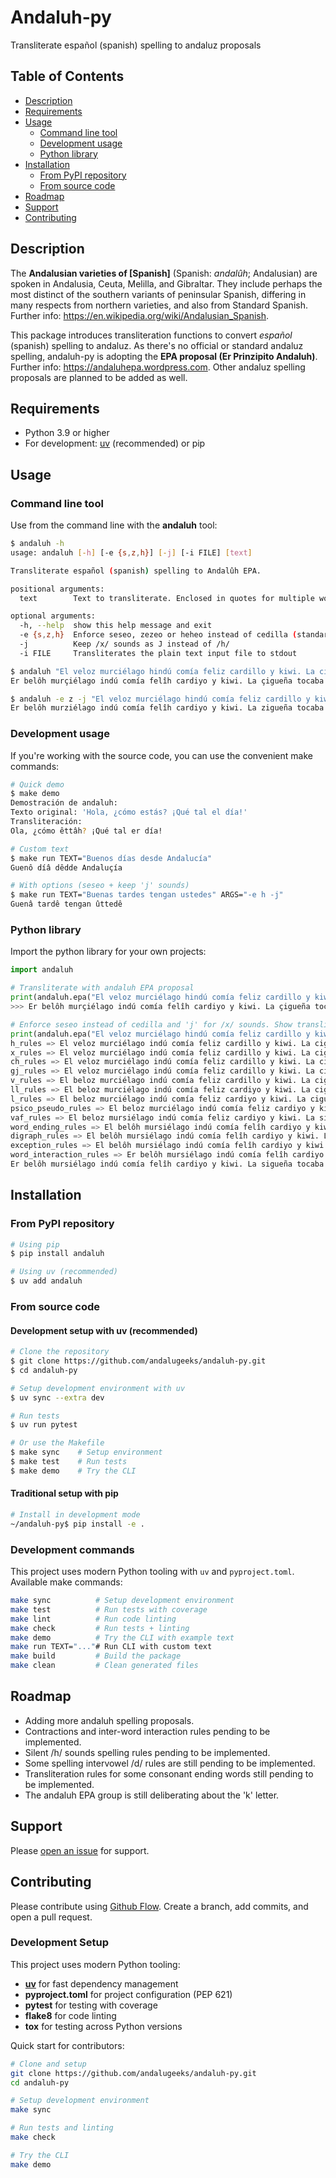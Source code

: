 # Andaluh-py

Transliterate español (spanish) spelling to andaluz proposals

## Table of Contents

- [Description](#description)
- [Requirements](#requirements)
- [Usage](#usage)
  - [Command line tool](#command-line-tool)
  - [Development usage](#development-usage)
  - [Python library](#python-library)
- [Installation](#installation)
  - [From PyPI repository](#from-pypi-repository)
  - [From source code](#from-source-code)
- [Roadmap](#roadmap)
- [Support](#support)
- [Contributing](#contributing)

## Description

The **Andalusian varieties of [Spanish]** (Spanish: *andalûh*; Andalusian) are spoken in Andalusia, Ceuta, Melilla, and Gibraltar. They include perhaps the most distinct of the southern variants of peninsular Spanish, differing in many respects from northern varieties, and also from Standard Spanish. Further info: https://en.wikipedia.org/wiki/Andalusian_Spanish.

This package introduces transliteration functions to convert *español* (spanish) spelling to andaluz. As there's no official or standard andaluz spelling, andaluh-py is adopting the **EPA proposal (Er Prinzipito Andaluh)**. Further info: https://andaluhepa.wordpress.com. Other andaluz spelling proposals are planned to be added as well.

## Requirements

- Python 3.9 or higher
- For development: [uv](https://docs.astral.sh/uv/) (recommended) or pip

## Usage

### Command line tool

Use from the command line with the **andaluh** tool:

```bash
$ andaluh -h
usage: andaluh [-h] [-e {s,z,h}] [-j] [-i FILE] [text]

Transliterate español (spanish) spelling to Andalûh EPA.

positional arguments:
  text        Text to transliterate. Enclosed in quotes for multiple words.

optional arguments:
  -h, --help  show this help message and exit
  -e {s,z,h}  Enforce seseo, zezeo or heheo instead of cedilla (standard).
  -j          Keep /x/ sounds as J instead of /h/
  -i FILE     Transliterates the plain text input file to stdout

$ andaluh "El veloz murciélago hindú comía feliz cardillo y kiwi. La cigüeña tocaba el saxofón detrás del palenque de paja."
Er belôh murçiélago indú comía felîh cardiyo y kiwi. La çigueña tocaba er çâççofón detrâh der palenque de paha.

$ andaluh -e z -j "El veloz murciélago hindú comía feliz cardillo y kiwi. La cigüeña tocaba el saxofón detrás del palenque de paja."
Er belôh murziélago indú comía felîh cardiyo y kiwi. La zigueña tocaba er zâzzofón detrâh der palenque de paja.
```

### Development usage

If you're working with the source code, you can use the convenient make commands:

```bash
# Quick demo
$ make demo
Demostración de andaluh:
Texto original: 'Hola, ¿cómo estás? ¡Qué tal el día!'
Transliteración:
Ola, ¿cómo êttâh? ¡Qué tal er día!

# Custom text
$ make run TEXT="Buenos días desde Andalucía"
Guenô díâ dêdde Andaluçía

# With options (seseo + keep 'j' sounds)
$ make run TEXT="Buenas tardes tengan ustedes" ARGS="-e h -j"
Guenâ tardê tengan ûttedê
```

### Python library

Import the python library for your own projects:

```python
import andaluh

# Transliterate with andaluh EPA proposal
print(andaluh.epa("El veloz murciélago hindú comía feliz cardillo y kiwi. La cigüeña tocaba el saxofón detrás del palenque de paja."))
>>> Er belôh murçiélago indú comía felîh cardiyo y kiwi. La çigueña tocaba er çâççofón detrâh der palenque de paha.

# Enforce seseo instead of cedilla and 'j' for /x/ sounds. Show transliteration debug info.
print(andaluh.epa("El veloz murciélago hindú comía feliz cardillo y kiwi. La cigüeña tocaba el saxofón detrás palenque de paja.", vaf='s', vvf='j', debug=True))
h_rules => El veloz murciélago indú comía feliz cardillo y kiwi. La cigüeña tocaba el saxofón detrás palenque de paja.
x_rules => El veloz murciélago indú comía feliz cardillo y kiwi. La cigüeña tocaba el sâssofón detrás palenque de paja.
ch_rules => El veloz murciélago indú comía feliz cardillo y kiwi. La cigüeña tocaba el sâssofón detrás palenque de paja.
gj_rules => El veloz murciélago indú comía feliz cardillo y kiwi. La cigueña tocaba el sâssofón detrás palenque de paja.
v_rules => El beloz murciélago indú comía feliz cardillo y kiwi. La cigueña tocaba el sâssofón detrás palenque de paja.
ll_rules => El beloz murciélago indú comía feliz cardiyo y kiwi. La cigueña tocaba el sâssofón detrás palenque de paja.
l_rules => El beloz murciélago indú comía feliz cardiyo y kiwi. La cigueña tocaba el sâssofón detrás palenque de paja.
psico_pseudo_rules => El beloz murciélago indú comía feliz cardiyo y kiwi. La cigueña tocaba el sâssofón detrás palenque de paja.
vaf_rules => El beloz mursiélago indú comía feliz cardiyo y kiwi. La sigueña tocaba el sâssofón detrás palenque de paja.
word_ending_rules => El belôh mursiélago indú comía felîh cardiyo y kiwi. La sigueña tocaba el sâssofón detrâh palenque de paja.
digraph_rules => El belôh mursiélago indú comía felîh cardiyo y kiwi. La sigueña tocaba el sâssofón detrâh palenque de paja.
exception_rules => El belôh mursiélago indú comía felîh cardiyo y kiwi. La sigueña tocaba el sâssofón detrâh palenque de paja.
word_interaction_rules => Er belôh mursiélago indú comía felîh cardiyo y kiwi. La sigueña tocaba er sâssofón detrâh der palenque de paja.
Er belôh mursiélago indú comía felîh cardiyo y kiwi. La sigueña tocaba er sâssofón detrâh der palenque de paja.
```

## Installation

### From PyPI repository

```bash
# Using pip
$ pip install andaluh

# Using uv (recommended)
$ uv add andaluh
```

### From source code

#### Development setup with uv (recommended)

```bash
# Clone the repository
$ git clone https://github.com/andalugeeks/andaluh-py.git
$ cd andaluh-py

# Setup development environment with uv
$ uv sync --extra dev

# Run tests
$ uv run pytest

# Or use the Makefile
$ make sync    # Setup environment
$ make test    # Run tests
$ make demo    # Try the CLI
```

#### Traditional setup with pip

```bash
# Install in development mode
~/andaluh-py$ pip install -e .
```

### Development commands

This project uses modern Python tooling with `uv` and `pyproject.toml`. Available make commands:

```bash
make sync          # Setup development environment
make test          # Run tests with coverage
make lint          # Run code linting
make check         # Run tests + linting
make demo          # Try the CLI with example text
make run TEXT="..."# Run CLI with custom text
make build         # Build the package
make clean         # Clean generated files
```

## Roadmap

* Adding more andaluh spelling proposals.
* Contractions and inter-word interaction rules pending to be implemented.
* Silent /h/ sounds spelling rules pending to be implemented.
* Some spelling intervowel /d/ rules are still pending to be implemented.
* Transliteration rules for some consonant ending words still pending to be implemented.
* The andaluh EPA group is still deliberating about the 'k' letter.

## Support

Please [open an issue](https://github.com/andalugeeks/andaluh-py/issues/new) for support.

## Contributing

Please contribute using [Github Flow](https://guides.github.com/introduction/flow/). Create a branch, add commits, and open a pull request.

### Development Setup

This project uses modern Python tooling:
- **[uv](https://docs.astral.sh/uv/)** for fast dependency management
- **pyproject.toml** for project configuration (PEP 621)
- **pytest** for testing with coverage
- **flake8** for code linting
- **tox** for testing across Python versions

Quick start for contributors:

```bash
# Clone and setup
git clone https://github.com/andalugeeks/andaluh-py.git
cd andaluh-py

# Setup development environment
make sync

# Run tests and linting
make check

# Try the CLI
make demo
```
